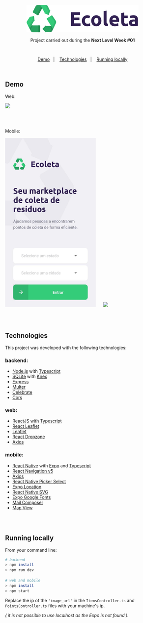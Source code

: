 <div align="center">

  <img src="./web/src/assets/logo.svg">
  
  <br/>
  
  <p>Project carried out during the <b>Next Level Week #01</b></p>

</div>

<br>

<p align="center">
  <a href="#demo">Demo</a>&nbsp;&nbsp;&nbsp;|&nbsp;&nbsp;&nbsp;
  <a href="#techs">Technologies</a>&nbsp;&nbsp;&nbsp;|&nbsp;&nbsp;&nbsp;
  <a href="#running-locally">Running locally</a>
</p>

<br>


<h2 id="demo"> Demo </h2>

Web:

<img src="./prints/web.gif" />

<br/>&nbsp;

Mobile:

<div>
  <img src="./prints/home-mobile.jpeg" width="295" />&nbsp;&nbsp;&nbsp;&nbsp;&nbsp;
  <img src="./prints/mobile.gif" width="307" />
</div>

<br/>&nbsp;

<h2 id="techs"> Technologies </h2>

This project was developed with the following technologies:

### backend:
- [Node.js](https://nodejs.org/en/docs/) with [Typescript](https://www.typescriptlang.org/)
- [SQLite](https://www.sqlite.org/index.html) with [Knex](http://knexjs.org/)
- [Express](https://expressjs.com/)
- [Multer](https://www.npmjs.com/package/multer)
- [Celebrate](https://www.npmjs.com/package/celebrate)
- [Cors](https://github.com/expressjs/cors)

### web:
- [ReactJS](https://reactjs.org/) with [Typescript](https://www.typescriptlang.org/)
- [React Leaflet](https://react-leaflet.js.org/)
- [Leaflet](https://leafletjs.com/)
- [React Dropzone](https://react-dropzone.js.org/)
- [Axios](https://github.com/axios/axios)

### mobile:
- [React Native](https://reactnative.dev/) with [Expo](https://docs.expo.io/) and [Typescript](https://www.typescriptlang.org/)
- [React Navigation v5](https://reactnavigation.org/)
- [Axios](https://github.com/axios/axios)
- [React Native Picker Select](https://www.npmjs.com/package/react-native-picker-select)
- [Expo Location](https://docs.expo.io/versions/latest/sdk/location/)
- [React Native SVG](https://docs.expo.io/versions/latest/sdk/svg/)
- [Expo Google Fonts](https://github.com/expo/google-fonts)
- [Mail Composer](https://docs.expo.io/versions/latest/sdk/mail-composer/)
- [Map View](https://docs.expo.io/versions/latest/sdk/map-view/)

<br/>&nbsp;

<h2 id="running-locally"> Running locally </h2>

From your command line:
```sh
# backend
> npm install
> npm run dev

# web and mobile
> npm install
> npm start
```

Replace the ip of the ```'image_url'``` in the ``ItemsController.ts`` and ``PointsController.ts`` files with your machine's ip.

<i>( it is not possible to use localhost as the Expo is not found ).</i>
